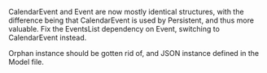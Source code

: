 CalendarEvent and Event are now mostly identical structures, with the difference
being that CalendarEvent is used by Persistent, and thus more valuable. Fix
the EventsList dependency on Event, switching to CalendarEvent instead.

Orphan instance should be gotten rid of, and JSON instance defined in the Model
file.
